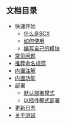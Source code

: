 ## 文档目录

- 快速开始
    - [什么是SCX](./quick-start/WhatIsScx.md)
    - [如何使用](./quick-start/HowToUse.md)
    - [编写自己的模块](./quick-start/CreateYourOwnModule.md)
- [常见问题](./FAQ.md)
- [推荐命名规范](./NamingRule.md)
- [内置注解](./annotation/index.md)
- [内置功能](./feature/index.md)
- 部署
    - [默认部署模式](./deploy/DefaultDeploymentMode.md)
    - [以插件模式部署](./deploy/PluginDeploymentMode.md)
- [更新日志](./CHANGELOG.md)
- [关于测试](./AboutTest.md)
